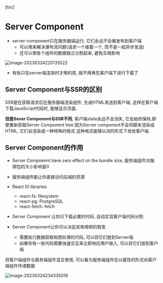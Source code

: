 [toc]

# Server Component

- server-component只在服务器端运行, 它们永远不会被发布到客户端
  - 可以用来解决瀑布流问题(请求一个接着一个, 而不是一起异步发送)
  - 还可以使各个组件的数据独立分割起来, 避免互相影响

![image-20230324220135522](C:/Users/zZOMZz/AppData/Roaming/Typora/typora-user-images/image-20230324220135522.png)

- 有些只在server端渲染时才用的库, 就不用再在客户端下进行下载了



## Server Component与SSR的区别

SSR是在获取请求后在服务器端渲染组件, 生成HTML发送到客户端, 这样在客户端下载JavaScript代码时, 能够显示页面.

**但是Sever Component与SSR不同**, 客户端state永远不会消失, 它会始终保持,即使重新获取Server Component tree 因为Server component不会将脚本渲染成HTML, 它们会渲染成一种特殊的格式 这种格式能够以流的形式下发给客户端



## Server Component的作用

- Server Compoennt have zero effect on the bundle size, 服务端组件对捆绑包的大小影响是0
- 服务端组件能让你直接访问后端的资源
- React IO libraries
  - react-fs: filesystem
  - react-pg: PostgreSQL
  - react-fetch: fetch
- Server Component 让你只下载必要的代码, 自动实现客户端代码分割

- Server Component让你可以决定具体用例的取舍
  - 需要执行数据获取和预处理的代码, 可以将它们放到Server端
  - 如果你有一些代码需要快速交互来立即响应用户输入, 可以将它们放到客户端



将客户端组件与服务端组件混合使用, 可以看为服务端组件在以属性的形式向客户端组件传递数据

![image-20230324234335018](C:/Users/zZOMZz/AppData/Roaming/Typora/typora-user-images/image-20230324234335018.png)